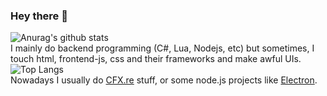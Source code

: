 ### Hey there 👋
![Anurag's github stats](https://github-readme-stats.vercel.app/api?username=ledandris&show_icons=true&title_color=d35400&text_color=d35400) <br>
I mainly do backend programming (C#, Lua, Nodejs, etc) but sometimes, I touch html, frontend-js, css and their frameworks and make awful UIs. <br>
![Top Langs](https://github-readme-stats.vercel.app/api/top-langs/?username=ledandris&layout=compact) <br>
Nowadays I usually do [CFX.re](https://github.com/citizenfx) stuff, or some node.js projects like [Electron](https://github.com/electron/electron). <br>


